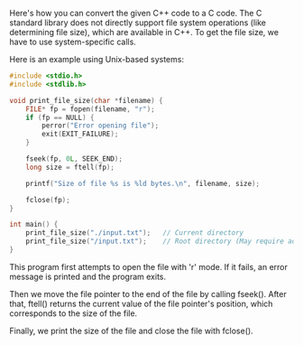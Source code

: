 Here's how you can convert the given C++ code to a C code. The C standard library does not directly support file system operations (like determining file size), which are available in C++. To get the file size, we have to use system-specific calls.

Here is an example using Unix-based systems:

```C
#include <stdio.h>
#include <stdlib.h>

void print_file_size(char *filename) {
    FILE* fp = fopen(filename, "r");
    if (fp == NULL) {
        perror("Error opening file");
        exit(EXIT_FAILURE);
    }

    fseek(fp, 0L, SEEK_END);
    long size = ftell(fp);

    printf("Size of file %s is %ld bytes.\n", filename, size);

    fclose(fp);
}

int main() {
    print_file_size("./input.txt");   // Current directory
    print_file_size("/input.txt");    // Root directory (May require admin rights)
}
```
This program first attempts to open the file with 'r' mode. If it fails, an error message is printed and the program exits. 

Then we move the file pointer to the end of the file by calling fseek(). After that, ftell() returns the current value of the file pointer's position, which corresponds to the size of the file.

Finally, we print the size of the file and close the file with fclose().
